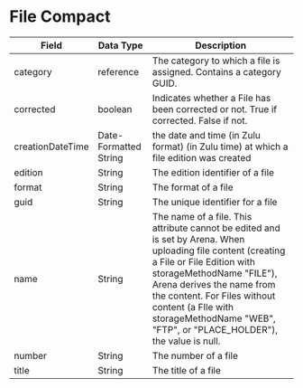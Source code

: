 # File Compact

| Field<br> | Data Type<br> | Description<br> |
|  --- |  --- |  --- | 
| category<br> | reference<br> | The category to which a file is assigned. Contains a category GUID.<br> |
| corrected<br> | boolean<br> | Indicates whether a File has been corrected or not. True if corrected. False if not.<br> |
| creationDateTime<br> | Date-Formatted String<br> | the date and time \(in Zulu format\) \(in Zulu time\) at which a file edition was created<br> |
| edition<br> | String<br> | The edition identifier of a file<br> |
| format<br> | String<br> | The format of a file<br> |
| guid<br> | String<br> | The unique identifier for a file<br> |
| name<br> | String<br> | The name of a file. This attribute cannot be edited and is set by Arena. When uploading file content \(creating a File or File Edition with storageMethodName "FILE"\), Arena derives the name from the content. For Files without content \(a FIle with storageMethodName "WEB", "FTP", or "PLACE_HOLDER"\), the value is null.<br> |
| number<br> | String<br> | The number of a file<br> |
| title<br> | String<br> | The title of a file<br> |

